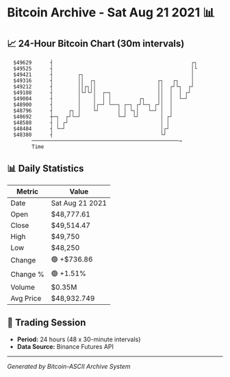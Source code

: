 # Bitcoin Archive - Sat Aug 21 2021 📊

## 📈 24-Hour Bitcoin Chart (30m intervals)

```
  $49629      ┤                                             ┌┐ 
  $49525      ┤                                             │└ 
  $49421      ┤        ┌┐                                   │  
  $49316      ┤        ││  ┌┐                    ┌┐   ┌┐    │  
  $49212      ┤        ││┌┐││                    ││  ┌┘└┐  ┌┘  
  $49108      ┤        │└┘└┘│  ┌─┐               ││  │  │ ┌┘   
  $49004      ┤        │    │  │ │         ┌┐    ││  │  └─┘    
  $48900      ┤        │    │┌─┘ └──┐ ┌─┐ ┌┘└─┐ ┌┘│  │         
  $48796      ┤     ┌┐ │    └┘      │ │ └┐│   └─┘ │  │         
  $48692      ┼─┐  ┌┘└─┘            └─┘  └┘       │ ┌┘         
  $48588      ┤ │ ┌┘                              │ │          
  $48484      ┤ └─┘                               │┌┘          
  $48380      ┤                                   └┘           
        ────────────────────────────────────────────────→
        Time
```

## 📊 Daily Statistics

| Metric | Value |
|--------|-------|
| Date | Sat Aug 21 2021 |
| Open | $48,777.61 |
| Close | $49,514.47 |
| High | $49,750 |
| Low | $48,250 |
| Change | 🟢 +$736.86 |
| Change % | 🟢 +1.51% |
| Volume | $0.35M |
| Avg Price | $48,932.749 |

## 📅 Trading Session

- **Period:** 24 hours (48 x 30-minute intervals)
- **Data Source:** Binance Futures API

---
*Generated by Bitcoin-ASCII Archive System*
